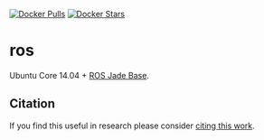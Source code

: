 [![Docker Pulls](https://img.shields.io/docker/pulls/kaixhin/ros.svg)](https://hub.docker.com/r/kaixhin/ros/)
[![Docker Stars](https://img.shields.io/docker/stars/kaixhin/ros.svg)](https://hub.docker.com/r/kaixhin/ros/)

ros
===
Ubuntu Core 14.04 + [ROS Jade Base](http://www.ros.org/).

Citation
--------
If you find this useful in research please consider [citing this work](https://github.com/Kaixhin/dockerfiles/blob/master/CITATION.md).
